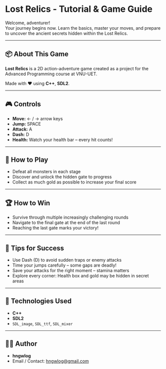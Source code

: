 # Lost Relics - Tutorial & Game Guide

Welcome, adventurer!  
Your journey begins now. Learn the basics, master your moves, and prepare to uncover the ancient secrets hidden within the Lost Relics.

---

## 📦 About This Game
**Lost Relics** is a 2D action-adventure game created as a project for the Advanced Programming course at VNU-UET. 

Made with ❤️ using **C++**, **SDL2**.

---

## 🎮 Controls
- **Move:** ← / → arrow keys  
- **Jump:** SPACE  
- **Attack:** A  
- **Dash:** D  
- **Health:** Watch your health bar – every hit counts!

---

## 📜 How to Play
- Defeat all monsters in each stage  
- Discover and unlock the hidden gate to progress  
- Collect as much gold as possible to increase your final score

---

## 🏆 How to Win
- Survive through multiple increasingly challenging rounds  
- Navigate to the final gate at the end of the last round  
- Reaching the last gate marks your victory!

---

## 🧱 Tips for Success
- Use Dash (D) to avoid sudden traps or enemy attacks  
- Time your jumps carefully – some gaps are deadly!  
- Save your attacks for the right moment – stamina matters  
- Explore every corner: Health box and gold may be hidden in secret areas

---

## 🧰 Technologies Used

- **C++**
- **SDL2**
- `SDL_image`, `SDL_ttf`, `SDL_mixer`

---

## 👨‍💻 Author

- **hngwlog**  
- Email / Contact: hngwlog@gmail.com

